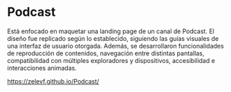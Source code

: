 # Podcast

Está enfocado en maquetar una landing page de un canal de Podcast. El diseño fue replicado según lo establecido, siguiendo las guías visuales
de una interfaz de usuario otorgada. Además, se desarrollaron funcionalidades de reproducción de contenidos, navegación entre distintas pantallas,
compatibilidad con múltiples exploradores y dispositivos, accesibilidad e interacciones animadas.

https://zelevf.github.io/Podcast/
